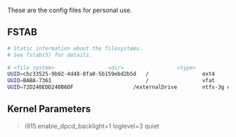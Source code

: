 These are the config files for personal use.

## FSTAB
```bash
# Static information about the filesystems.
# See fstab(5) for details.

# <file system> 				<dir> 		          <type> 	        <options>		                <dump> <pass>
UUID=cbc33525-9b92-4d48-8fa0-5b159ebd2b5d   /     		      ext4   	defaults 	  	      0 1
UUID=BABA-7361	                            /     		      vfat   	defaults 	  	      0 2
UUID=72D240EDD240B6DF		            /externalDrive 	      ntfs-3g defaults,uid=1000 	0 1
```

## Kernel Parameters
> i915.enable_dpcd_backlight=1 loglevel=3 quiet
